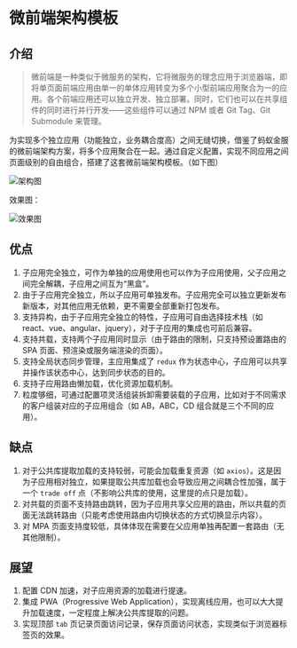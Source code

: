 # 微前端架构模板

## 介绍

> 微前端是一种类似于微服务的架构，它将微服务的理念应用于浏览器端，即将单页面前端应用由单一的单体应用转变为多个小型前端应用聚合为一的应用。各个前端应用还可以独立开发、独立部署。同时，它们也可以在共享组件的同时进行并行开发——这些组件可以通过 NPM 或者 Git Tag、Git Submodule 来管理。

为实现多个独立应用（功能独立，业务耦合度高）之间无缝切换，借鉴了蚂蚁金服的微前端架构方案，将多个应用聚合在一起。通过自定义配置，实现不同应用之间页面级别的自由组合，搭建了这套微前端架构模板。（如下图）


![架构图](http://shadows-mall.oss-cn-shenzhen.aliyuncs.com/images/blogs/micro-front/1.png)

效果图：

![效果图](http://shadows-mall.oss-cn-shenzhen.aliyuncs.com/images/blogs/micro-front/2.png)

## 优点

1. 子应用完全独立，可作为单独的应用使用也可以作为子应用使用，父子应用之间完全解耦，子应用之间互为“黑盒”。
2. 由于子应用完全独立，所以子应用可单独发布。子应用完全可以独立更新发布新版本，对其他应用无依赖，更不需要全部重新打包发布。
3. 支持异构，由于子应用完全独立的特性，子应用可自由选择技术栈（如 react、vue、angular、jquery），对于子应用的集成也可前后兼容。
4. 支持共载，支持两个子应用同时显示（由于路由的限制，只支持预设置路由的 SPA 页面、预渲染或服务端渲染的页面）。
5. 支持全局状态同步管理，主应用集成了 `redux` 作为状态中心，子应用可以共享并操作该状态中心，达到同步状态的目的。
6. 支持子应用路由懒加载，优化资源加载机制。
7. 粒度够细，可通过配置项灵活组装拆卸需要装载的子应用，比如对于不同需求的客户组装对应的子应用组合（如 AB，ABC，CD 组合就是三个不同的应用）。

## 缺点

1. 对于公共库提取加载的支持较弱，可能会加载重复资源（如 `axios`）。这是因为子应用相对独立，如果提取公共库加载也会导致应用之间耦合性加强，属于一个 `trade off` 点（不影响公共库的使用，这里提的点只是加载）。
2. 对共载的页面不支持路由跳转，因为子应用共享父应用的路由，所以共载的页面无法跳转路由（只能考虑使用路由内切换状态的方式切换显示内容）。
3. 对 MPA 页面支持度较低，具体体现在需要在父应用单独再配置一套路由（无其他限制）。

## 展望

1. 配置 CDN 加速，对子应用资源的加载进行提速。
2. 集成 PWA（Progressive Web Application），实现离线应用，也可以大大提升加载速度，一定程度上解决公共库提取的问题。
3. 实现顶部 `tab` 页记录页面访问记录，保存页面访问状态，实现类似于浏览器标签页的效果。